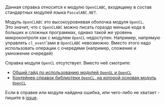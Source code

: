 ﻿


Данная справка относится к модулю `OpenCLABC`, входящему в состав стандартных модулей языка `PascalABC.NET`.

Модуль `OpenCLABC` это высокоуровневая оболочка модуля `OpenCL`.\
Это значит, что с `OpenCLABC` можно писать гораздо меньше кода в больших и сложных программах,
однако такой же уровень микроконтроля как с модулем `OpenCL` недоступен.
Например, напрямую управлять `cl_event`'ами в `OpenCLABC` невозможно.
Вместо этого надо использовать операции с очередями (например, сложение и умножение очередей)

Справка модуля `OpenCL` отсутствует. Вместо неё смотрите:

- [Общий гайд по использованию модулей `OpenGL` и `OpenCL`](Гайд%20по%20использованию%20OpenGL%20и%20OpenCL.html)
- [Контейнер справок библиотеки `OpenCL`, на которой основан модуль `OpenCL`](https://www.khronos.org/registry/OpenCL/)

Если в справке или модуле найдена ошибка, или чего-либо не хватает - пишите в [issue](https://github.com/SunSerega/POCGL/issues).


